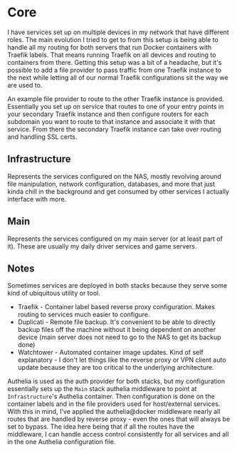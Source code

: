 # Core

I have services set up on multiple devices in my network that have different roles. The main evolution I tried to get to from this setup is being able to handle all my routing for both servers that run Docker containers with Traefik labels. That means running Traefik on all devices and routing to containers from there. Getting this setup was a bit of a headache, but it's possible to add a file provider to pass traffic from one Traefik instance to the next while letting all of our normal Traefik configurations sit the way we are used to.

An example file provider to route to the other Traefik instance is provided. Essentially you set up on service that routes to one of your entry points in your secondary Traefik instance and then configure routers for each subdomain you want to route to that instance and associate it with that service. From there the secondary Traefik instance can take over routing and handling SSL certs.

## Infrastructure

Represents the services configured on the NAS, mostly revolving around file manipulation, network configuration, databases, and more that just kinda chill in the background and get consumed by other services I actually interface with more.

## Main

Represents the services configured on my main server (or at least part of it). These are usually my daily driver services and game servers.

## Notes

Sometimes services are deployed in both stacks because they serve some kind of ubiquitous utility or tool.

- Traefik - Container label based reverse proxy configuration. Makes routing to services much easier to configure.
- Duplicati - Remote file backup. It's convenient to be able to directly backup files off the machine without it being dependent on another device (main server does not need to go to the NAS to get its backup done)
- Watchtower - Automated container image updates. Kind of self explanatory - I don't let things like the reverse proxy or VPN client auto update because they are too critical to the underlying architecture.

Authelia is used as the auth provider for both stacks, but my configuration essentially sets up the `Main` stack authelia middleware to point at `Infrastructure`'s Authelia container. Then configuration is done on the container labels and in the file providers used for host/external services. With this in mind, I've applied the authelia@docker middleware nearly all routes that are handled by reverse proxy - even the ones that will always be set to bypass. The idea here being that if all the routes have the middleware, I can handle access control consistently for all services and all in the one Authelia configuration file.
